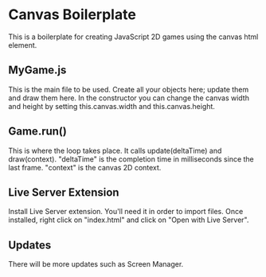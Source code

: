 # Canvas Boilerplate

This is a boilerplate for creating JavaScript 2D games using the canvas html element.

## MyGame.js

This is the main file to be used. Create all your objects here; update them and draw them here. In the constructor you can change the canvas width and height by setting this.canvas.width and this.canvas.height.

## Game.run()

This is where the loop takes place. It calls update(deltaTime) and draw(context). "deltaTime" is the completion time in milliseconds since the last frame. "context" is the canvas 2D context.

## Live Server Extension

Install Live Server extension. You'll need it in order to import files. Once installed, right click on "index.html" and click on "Open with Live Server".

## Updates

There will be more updates such as Screen Manager.
